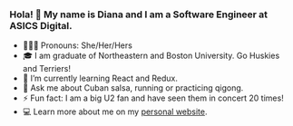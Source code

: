 ### Hola! 👋 My name is Diana and I am a Software Engineer at ASICS Digital.

- 🙋🏽‍♀️ Pronouns: She/Her/Hers
- 🎓 I am graduate of Northeastern and Boston University. Go Huskies and Terriers!
- 🌱 I’m currently learning React and Redux.
- 💬 Ask me about Cuban salsa, running or practicing qigong.
- ⚡ Fun fact: I am a big U2 fan and have seen them in concert 20 times!
- 💻 Learn more about me on my [personal website](https://www.dianaruizolvera.com).


<!--
**dpro-codes/dpro-codes** is a ✨ _special_ ✨ repository because its `README.md` (this file) appears on your GitHub profile.

Here are some ideas to get you started:

- 🔭 I’m currently working on ...
- 🌱 I’m currently learning ...
- 👯 I’m looking to collaborate on ...
- 🤔 I’m looking for help with ...
- 💬 Ask me about ...
- 📫 How to reach me: ...
- 😄 Pronouns: ...
- ⚡ Fun fact: ...
-->
